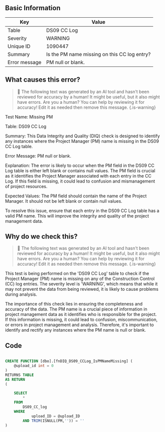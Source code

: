 ## Basic Information
| Key         | Value          |
|-------------|----------------|
| Table       | DS09 CC Log |
| Severity    | WARNING |
| Unique ID   | 1090447   |
| Summary     | Is the PM name missing on this CC log entry? |
| Error message | PM null or blank. |

## What causes this error?

> :robot: The following text was generated by an AI tool and hasn't been reviewed for accuracy by a human! It might be useful, but it also might have errors. Are you a human? You can help by reviewing it for accuracy! Edit it as needed then remove this message.
{.is-warning}

Test Name: Missing PM

Table: DS09 CC Log

Summary: This Data Integrity and Quality (DIQ) check is designed to identify any instances where the Project Manager (PM) name is missing in the DS09 CC Log table.

Error Message: PM null or blank.

Explanation: The error is likely to occur when the PM field in the DS09 CC Log table is either left blank or contains null values. The PM field is crucial as it identifies the Project Manager associated with each entry in the CC Log. If this field is missing, it could lead to confusion and mismanagement of project resources. 

Expected Values: The PM field should contain the name of the Project Manager. It should not be left blank or contain null values. 

To resolve this issue, ensure that each entry in the DS09 CC Log table has a valid PM name. This will improve the integrity and quality of the project management data.
## Why do we check this?

> :robot: The following text was generated by an AI tool and hasn't been reviewed for accuracy by a human! It might be useful, but it also might have errors. Are you a human? You can help by reviewing it for accuracy! Edit it as needed then remove this message.
{.is-warning}

This test is being performed on the 'DS09 CC Log' table to check if the Project Manager (PM) name is missing on any of the Construction Control (CC) log entries. The severity level is 'WARNING', which means that while it may not prevent the data from being reviewed, it is likely to cause problems during analysis. 

The importance of this check lies in ensuring the completeness and accuracy of the data. The PM name is a crucial piece of information in project management data as it identifies who is responsible for the project. If this information is missing, it could lead to confusion, miscommunication, or errors in project management and analysis. Therefore, it's important to identify and rectify any instances where the PM name is null or blank.
## Code

```sql

CREATE FUNCTION [dbo].[fnDIQ_DS09_CCLog_IsPMNameMissing] (
	@upload_id int = 0
)
RETURNS TABLE
AS RETURN
(
	
	SELECT 
		*
	FROM
		DS09_CC_log
	WHERE
			upload_ID = @upload_ID  
		AND TRIM(ISNULL(PM,'')) = ''
)
```
